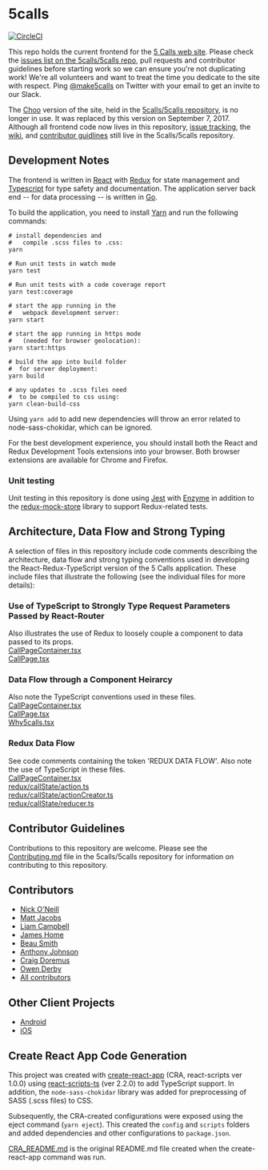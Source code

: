 # 5calls

[![CircleCI](https://circleci.com/gh/5calls/react-dev.svg?style=svg)](https://circleci.com/gh/5calls/react-dev)

This repo holds the current frontend for the [5 Calls web site](https://5calls.org). Please check the [issues list on the 5calls/5calls repo](https://github.com/5calls/5calls/issues), pull requests and contributor guidelines before starting work so we can ensure you're not duplicating work! We're all volunteers and want to treat the time you dedicate to the site with respect. Ping [@make5calls](https://twitter.com/make5calls) on Twitter with your email to get an invite to our Slack.

The [Choo](https://choo.io/) version of the site, held in the [5calls/5calls repository](https://github.com/5calls/5calls/), is no longer in use. It was replaced by this version on September 7, 2017. Although all frontend code now lives in this repository, [issue tracking](https://github.com/5calls/5calls/issues), the [wiki](https://github.com/5calls/5calls/wiki), and [contributor guidlines](./CONTRIBUTING.md) still live in the 5calls/5calls repository.

## Development Notes

The frontend is written in [React](https://facebook.github.io/react/) with [Redux](http://redux.js.org/) for state management and [Typescript](https://www.typescriptlang.org/) for type safety and documentation. The application server back end -- for data processing -- is written in [Go](https://golang.org/).

To build the application, you need to install [Yarn](https://yarnpkg.com/) and run the following commands:
```
# install dependencies and
#   compile .scss files to .css:
yarn

# Run unit tests in watch mode
yarn test

# Run unit tests with a code coverage report
yarn test:coverage

# start the app running in the
#   webpack development server:
yarn start

# start the app running in https mode
#   (needed for browser geolocation):
yarn start:https

# build the app into build folder
#  for server deployment:
yarn build

# any updates to .scss files need
#  to be compiled to css using:
yarn clean-build-css

```
Using `yarn add` to add new dependencies
will throw an error related to node-sass-chokidar, which can be ignored.

For the best development experience, you should install both the React and Redux Development Tools extensions into your browser. Both browser extensions are available for Chrome and Firefox.

### Unit testing
Unit testing in this repository is done using [Jest](https://facebook.github.io/jest/) with [Enzyme](https://github.com/airbnb/enzyme) in addition to the [redux-mock-store](https://github.com/arnaudbenard/redux-mock-store) library to support Redux-related tests.

## Architecture, Data Flow and Strong Typing
A selection of files in this repository include code comments describing the architecture, data flow and strong typing conventions used in developing the React-Redux-TypeScript version of the 5 Calls application. These include files that illustrate the following (see the individual files for more details):

### Use of TypeScript to Strongly Type Request Parameters Passed by React-Router
Also illustrates the use of Redux to loosely couple a component to data passed to its props.<br/>
[CallPageContainer.tsx](https://github.com/5calls/react-dev/blob/master/src/components/call/CallPageContainer.tsx)<br/>
[CallPage.tsx](https://github.com/5calls/react-dev/blob/master/src/components/call/CallPage.tsx)<br/>

### Data Flow through a Component Heirarcy
Also note the TypeScript conventions used in these files.<br/>
[CallPageContainer.tsx](https://github.com/5calls/react-dev/blob/master/src/components/call/CallPageContainer.tsx)<br/>
[CallPage.tsx](https://github.com/5calls/react-dev/blob/master/src/components/call/CallPage.tsx)<br/>
[Why5calls.tsx](https://github.com/5calls/react-dev/blob/master/src/components/call/Call.tsx)<br/>

### Redux Data Flow

See code comments containing the token 'REDUX DATA FLOW'. Also note the use of TypeScript in these files.<br/>
[CallPageContainer.tsx](https://github.com/5calls/react-dev/blob/master/src/components/call/CallPageContainer.tsx)<br/>
[redux/callState/action.ts](https://github.com/5calls/react-dev/blob/master/src/redux/callState/action.ts)<br/>
[redux/callState/actionCreator.ts](https://github.com/5calls/react-dev/blob/master/src/redux/callState/actionCreator.ts)<br/>
[redux/callState/reducer.ts](https://github.com/5calls/react-dev/blob/master/src/redux/callState/reducer.ts)<br/>

## Contributor Guidelines

Contributions to this repository are welcome. Please see the [Contributing.md](https://github.com/5calls/5calls/blob/master/CONTRIBUTING.md) file in the 5calls/5calls repository for information on contributing to this repository.

<a id="Contributors"></a>
## Contributors
 - [Nick O'Neill](https://github.com/nickoneill)
 - [Matt Jacobs](https://github.com/capndesign)
 - [Liam Campbell](https://github.com/liamdanger)
 - [James Home](https://github.com/jameshome)
 - [Beau Smith](https://github.com/beausmith)
 - [Anthony Johnson](https://github.com/agjohnson)
 - [Craig Doremus](https://github.com/cdoremus)
 - [Owen Derby](https://github.com/oderby)
 - [All contributors](https://github.com/5calls/5calls/graphs/contributors)

 <a id="Other_Client_Projects"></a>
## Other Client Projects
 - [Android](https://github.com/5calls/android)
 - [iOS](https://github.com/5calls/ios)

## Create React App Code Generation

This project was created with [create-react-app](https://github.com/facebookincubator/create-react-app) (CRA, react-scripts ver 1.0.0) using [react-scripts-ts](https://github.com/wmonk/create-react-app-typescript) (ver 2.2.0) to add TypeScript support. In addition, the `node-sass-chokidar` library was added for preprocessing of SASS (.scss files) to CSS.

Subsequently, the CRA-created configurations were exposed using the eject command (`yarn eject`). This created the `config` and `scripts` folders and added dependencies and other configurations to `package.json`.


[CRA_README.md](CRA_README.md) is the original README.md file created when the create-react-app command was run.
